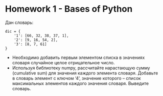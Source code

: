 # Homework 1 - Bases of Python

Дан словарь:
```
dic = {
    '1': [66, 32, 38, 37, 1],
    '2': [9, 16, 54, 2],
    '3': [8, 7, 61]
}
```

- Необходимо добавить первым элементом списка в значениях словаря случайное
целое отрицательное число.
- Используя библиотеку numpy, рассчитайте нарастающую сумму (cumulative sum)
для значения каждого элемента словаря. Добавьте в словарь элемент с ключом
‘4’, значение которого – список максимальных элементов каждого значения
словаря. Выведите словарь.
